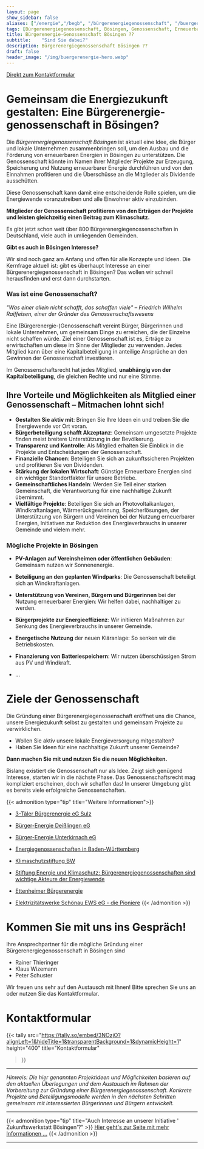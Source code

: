 ```yaml
---
layout: page
show_sidebar: false
aliases: ["/energie","/begb", "/bürgerenergiegenossenschaft", "/buergerenergiegenossenschaft","/Bürgerenergiegenossenschaft"]
tags: [Bürgerenergiegenossenschaft, Bösingen, Genossenschaft, Erneuerbare Energien, Klimaschutz]
title: Bürgerenergie-Genossenschaft Bösingen ??
subtitle:    "Sind Sie dabei?"
description: Bürgerenergiegenossenschaft Bösingen ??
draft: false
header_image: "/img/buergerenergie-hero.webp"
---
```


[Direkt zum Kontaktformular](#kontaktformular)


# Gemeinsam die Energie&shy;zukunft gestalten: Eine Bürgerenergie&shy;genossen&shy;schaft in Bösingen?

Die *Bürgerenergiegenossenschaft Bösingen* ist aktuell eine Idee, die Bürger und lokale Unternehmen zusammenbringen soll, um den Ausbau und die Förderung von erneuerbaren Energien in Bösingen zu unterstützen. Die Genossenschaft könnte im Namen ihrer Mitglieder Projekte zur Erzeugung, Speicherung und Nutzung erneuerbarer Energie durchführen und von den Einnahmen profitieren und die Überschüsse an die Mitglieder als Dividende ausschütten.

Diese Genossenschaft kann damit eine entscheidende Rolle spielen, um die Energiewende voranzutreiben und alle Einwohner aktiv einzubinden.


**Mitglieder der Genossenschaft profitieren von den Erträgen der Projekte und leisten gleichzeitig einen Beitrag zum Klimaschutz.**

Es gibt jetzt schon weit über 800 Bürgerenergiegenossenschaften in Deutschland, viele auch in umliegenden Gemeinden.

**Gibt es auch in Bösingen Interesse?**

Wir sind noch ganz am Anfang und offen für alle Konzepte und Ideen. Die Kernfrage aktuell ist: gibt es überhaupt Interesse an einer Bürgerenergiegenossenschaft in Bösingen? Das wollen wir schnell herausfinden und erst dann durchstarten. 

### Was ist eine Genossenschaft?

*"Was einer allein nicht schafft, das schaffen viele" – Friedrich Wilhelm Raiffeisen, einer der Gründer des Genossenschaftswesens*

Eine (Bürgerenergie-)Genossenschaft vereint Bürger, Bürgerinnen und lokale Unternehmen, um gemeinsam Dinge zu erreichen, die der Einzelne nicht schaffen würde. Ziel einer Genossenschaft ist es, Erträge zu erwirtschaften um diese im Sinne der Mitglieder zu verwenden. Jedes Mitglied kann über eine Kapitalbeteiligung in anteilige Ansprüche an den Gewinnen der Genossenschaft investieren.

Im Genossenschaftsrecht hat jedes Mitglied, **unabhängig von der Kapitalbeteiligung**, die gleichen Rechte und nur eine Stimme.


## Ihre Vorteile und Möglichkeiten als Mitglied einer Genossenschaft – Mitmachen lohnt sich!


* **Gestalten Sie aktiv mit**: Bringen Sie Ihre Ideen ein und treiben Sie die Energiewende vor Ort voran.
* **Bürgerbeteiligung schafft Akzeptanz**: Gemeinsam umgesetzte Projekte finden meist breitere Unterstützung in der Bevölkerung.
* **Transparenz und Kontrolle**: Als Mitglied erhalten Sie Einblick in die Projekte und Entscheidungen der Genossenschaft.
* **Finanzielle Chancen**: Beteiligen Sie sich an zukunftssicheren Projekten und profitieren Sie von Dividenden.
* **Stärkung der lokalen Wirtschaft**: Günstige Erneuerbare Energien sind ein wichtiger Standortfaktor für unsere Betriebe.
* **Gemeinschaftliches Handeln**: Werden Sie Teil einer starken Gemeinschaft, die Verantwortung für eine nachhaltige Zukunft übernimmt.
* **Vielfältige Projekte**: Beteiligen Sie sich an Photovoltaikanlagen, Windkraftanlagen,  Wärmerückgewinnung, Speicherlösungen, der Unterstützung von Bürgern und Vereinen bei der Nutzung erneuerbarer Energien, Initiativen zur Reduktion des Energieverbrauchs in unserer Gemeinde und vielem mehr.



### Mögliche Projekte in Bösingen

* **PV-Anlagen auf Vereinsheimen oder öffentlichen Gebäuden**: Gemeinsam nutzen wir Sonnenenergie.

* **Beteiligung an den geplanten Windparks**: Die Genossenschaft beteiligt sich an Windkraftanlagen.

* **Unterstützung von Vereinen, Bürgern und Bürgerinnen** bei der Nutzung erneuerbarer Energien: Wir helfen dabei, nachhaltiger zu werden.

* **Bürgerprojekte zur Energieeffizienz**: Wir initiieren Maßnahmen zur Senkung des Energieverbrauchs in unserer Gemeinde.

* **Energetische Nutzung** der neuen Kläranlage: So senken wir die Betriebskosten.

* **Finanzierung von Batteriespeichern**: Wir nutzen überschüssigen Strom aus PV und Windkraft.

* ...


# Ziele der Genossenschaft

Die Gründung einer Bürgerenergiegenossenschaft eröffnet uns die Chance, unsere Energiezukunft selbst zu gestalten und gemeinsam Projekte zu verwirklichen.

* Wollen Sie aktiv unsere lokale Energieversorgung mitgestalten?
* Haben Sie Ideen für eine nachhaltige Zukunft unserer Gemeinde?

**Dann machen Sie mit und nutzen Sie die neuen Möglichkeiten.**

Bislang existiert die Genossenschaft nur als Idee. Zeigt sich genügend Interesse, starten wir in die nächste Phase. Das Genossenschaftsrecht mag kompliziert erscheinen, doch wir schaffen das! In unserer Umgebung gibt es bereits viele erfolgreiche Genossenschaften.


{{< admonition type="tip" title="Weitere Informationen">}}

- [3-Täler Bürgerenergie eG Sulz](https://buergerenergie-sulz.de/)
- [Bürger-Energie Deißlingen eG](https://bed-eg.de/)
- [Bürger-Energie Unterkirnach eG](https://be-unterkirnach.de/)

- [Energiegenossenschaften in Baden-Württemberg](https://netzwerk-energiewende-jetzt.de/genossenschaften/energiegenossenschaften-finden/baden-wuerttemberg)


- [Klimaschutzstiftung BW](https://www.klimaschutzstiftung-bw.de/de/klimaschutzprogramme/bildung/buergerenergiegenossenschaften)
- [Stiftung Energie und Klimaschutz: Bürgerenergiegenossenschaften sind wichtige Akteure der Energiewende](https://www.energie-klimaschutz.de/buergerenergiegenossenschaften-sind-wichtige-akteure-der-energiewende/)
- [Ettenheimer Bürgerenergie](https://www.ettenheimer-buergerenergie.de/)
- [Elektrizitätswerke Schönau EWS eG - die Pioniere](https://www.ews-schoenau.de/ews/genossenschaft/)
{{< /admonition >}}


# Kommen Sie mit uns ins Gespräch!

Ihre Ansprechpartner für die mögliche Gründung einer Bürgerenergiegenossenschaft in Bösingen sind

* Rainer Thieringer
* Klaus Wizemann
* Peter Schuster

Wir freuen uns sehr auf den Austausch mit Ihnen! Bitte sprechen Sie uns an oder nutzen Sie das Kontaktformular.


# Kontaktformular

{{< tally
    src="https://tally.so/embed/3NOzjO?alignLeft=1&hideTitle=1&transparentBackground=1&dynamicHeight=1"
    height="400"
    title="Kontaktformular"
>}}

---

*Hinweis: Die hier genannten Projektideen und Möglichkeiten basieren auf den aktuellen Überlegungen und dem Austausch im Rahmen der Vorbereitung zur Gründung einer Bürgerenergiegenossenschaft. Konkrete Projekte und Beteiligungsmodelle werden in den nächsten Schritten gemeinsam mit interessierten Bürgerinnen und Bürgern entwickelt.*

---

{{< admonition type="tip" title="Auch Interesse an unserer Initiative ' Zukunftswerkstatt Bösingen'?" >}}
[Hier geht's zur Seite mit mehr Informationen ...](/zukunft)
{{< /admonition >}}

---